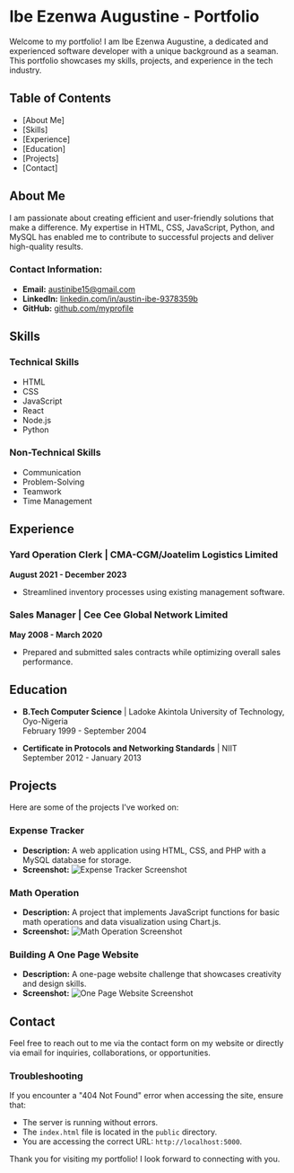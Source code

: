 # Ibe Ezenwa Augustine - Portfolio  

Welcome to my portfolio! I am Ibe Ezenwa Augustine, a dedicated and experienced software developer with a unique background as a seaman. This portfolio showcases my skills, projects, and experience in the tech industry.  

## Table of Contents  
- [About Me] 
- [Skills]
- [Experience] 
- [Education] 
- [Projects]
- [Contact] 

## About Me  
I am passionate about creating efficient and user-friendly solutions that make a difference. My expertise in HTML, CSS, JavaScript, Python, and MySQL has enabled me to contribute to successful projects and deliver high-quality results.  

### Contact Information:  
- **Email:** austinibe15@gmail.com  
- **LinkedIn:** [linkedin.com/in/austin-ibe-9378359b](https://linkedin.com/in/austin-ibe-9378359b)  
- **GitHub:** [github.com/myprofile](https://github.com/myprofile)  

## Skills  

### Technical Skills  
- HTML  
- CSS  
- JavaScript  
- React  
- Node.js  
- Python  

### Non-Technical Skills  
- Communication  
- Problem-Solving  
- Teamwork  
- Time Management  

## Experience  

### Yard Operation Clerk | CMA-CGM/Joatelim Logistics Limited  
**August 2021 - December 2023**  
- Streamlined inventory processes using existing management software.  

### Sales Manager | Cee Cee Global Network Limited  
**May 2008 - March 2020**  
- Prepared and submitted sales contracts while optimizing overall sales performance.  

## Education  

- **B.Tech Computer Science** | Ladoke Akintola University of Technology, Oyo-Nigeria  
  February 1999 - September 2004  

- **Certificate in Protocols and Networking Standards** | NIIT  
  September 2012 - January 2013  

## Projects  

Here are some of the projects I've worked on:  

### Expense Tracker  
- **Description:** A web application using HTML, CSS, and PHP with a MySQL database for storage.  
- **Screenshot:** ![Expense Tracker Screenshot](path-to-your-screenshot)  

### Math Operation  
- **Description:** A project that implements JavaScript functions for basic math operations and data visualization using Chart.js.  
- **Screenshot:** ![Math Operation Screenshot](path-to-your-screenshot)  

### Building A One Page Website  
- **Description:** A one-page website challenge that showcases creativity and design skills.  
- **Screenshot:** ![One Page Website Screenshot](path-to-your-screenshot)  

## Contact  
Feel free to reach out to me via the contact form on my website or directly via email for inquiries, collaborations, or opportunities.  

### Troubleshooting  
If you encounter a "404 Not Found" error when accessing the site, ensure that:  
- The server is running without errors.  
- The `index.html` file is located in the `public` directory.  
- You are accessing the correct URL: `http://localhost:5000`.  

Thank you for visiting my portfolio! I look forward to connecting with you.
